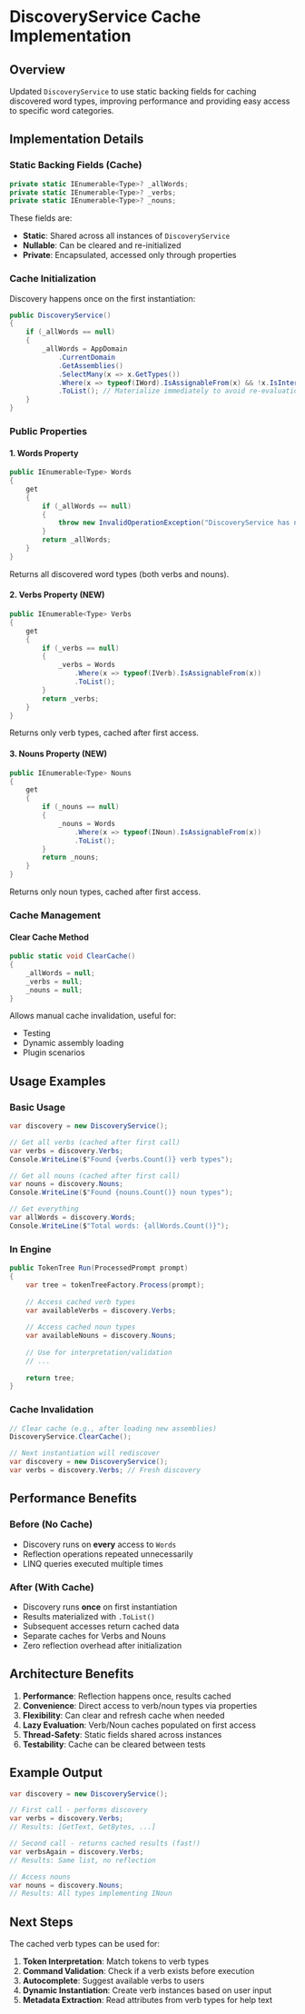 # DiscoveryService Cache Implementation

## Overview
Updated `DiscoveryService` to use static backing fields for caching discovered word types, improving performance and providing easy access to specific word categories.

## Implementation Details

### Static Backing Fields (Cache)
```csharp
private static IEnumerable<Type>? _allWords;
private static IEnumerable<Type>? _verbs;
private static IEnumerable<Type>? _nouns;
```

These fields are:
- **Static**: Shared across all instances of `DiscoveryService`
- **Nullable**: Can be cleared and re-initialized
- **Private**: Encapsulated, accessed only through properties

### Cache Initialization

Discovery happens once on the first instantiation:

```csharp
public DiscoveryService()
{
    if (_allWords == null)
    {
        _allWords = AppDomain
            .CurrentDomain
            .GetAssemblies()
            .SelectMany(x => x.GetTypes())
            .Where(x => typeof(IWord).IsAssignableFrom(x) && !x.IsInterface && !x.IsAbstract)
            .ToList(); // Materialize immediately to avoid re-evaluation
    }
}
```

### Public Properties

#### 1. Words Property
```csharp
public IEnumerable<Type> Words
{
    get
    {
        if (_allWords == null)
        {
            throw new InvalidOperationException("DiscoveryService has not been initialized.");
        }
        return _allWords;
    }
}
```
Returns all discovered word types (both verbs and nouns).

#### 2. Verbs Property (NEW)
```csharp
public IEnumerable<Type> Verbs
{
    get
    {
        if (_verbs == null)
        {
            _verbs = Words
                .Where(x => typeof(IVerb).IsAssignableFrom(x))
                .ToList();
        }
        return _verbs;
    }
}
```
Returns only verb types, cached after first access.

#### 3. Nouns Property (NEW)
```csharp
public IEnumerable<Type> Nouns
{
    get
    {
        if (_nouns == null)
        {
            _nouns = Words
                .Where(x => typeof(INoun).IsAssignableFrom(x))
                .ToList();
        }
        return _nouns;
    }
}
```
Returns only noun types, cached after first access.

### Cache Management

#### Clear Cache Method
```csharp
public static void ClearCache()
{
    _allWords = null;
    _verbs = null;
    _nouns = null;
}
```
Allows manual cache invalidation, useful for:
- Testing
- Dynamic assembly loading
- Plugin scenarios

## Usage Examples

### Basic Usage
```csharp
var discovery = new DiscoveryService();

// Get all verbs (cached after first call)
var verbs = discovery.Verbs;
Console.WriteLine($"Found {verbs.Count()} verb types");

// Get all nouns (cached after first call)
var nouns = discovery.Nouns;
Console.WriteLine($"Found {nouns.Count()} noun types");

// Get everything
var allWords = discovery.Words;
Console.WriteLine($"Total words: {allWords.Count()}");
```

### In Engine
```csharp
public TokenTree Run(ProcessedPrompt prompt)
{
    var tree = tokenTreeFactory.Process(prompt);
    
    // Access cached verb types
    var availableVerbs = discovery.Verbs;
    
    // Access cached noun types
    var availableNouns = discovery.Nouns;
    
    // Use for interpretation/validation
    // ...
    
    return tree;
}
```

### Cache Invalidation
```csharp
// Clear cache (e.g., after loading new assemblies)
DiscoveryService.ClearCache();

// Next instantiation will rediscover
var discovery = new DiscoveryService();
var verbs = discovery.Verbs; // Fresh discovery
```

## Performance Benefits

### Before (No Cache)
- Discovery runs on **every** access to `Words`
- Reflection operations repeated unnecessarily
- LINQ queries executed multiple times

### After (With Cache)
- Discovery runs **once** on first instantiation
- Results materialized with `.ToList()`
- Subsequent accesses return cached data
- Separate caches for Verbs and Nouns
- Zero reflection overhead after initialization

## Architecture Benefits

1. **Performance**: Reflection happens once, results cached
2. **Convenience**: Direct access to verb/noun types via properties
3. **Flexibility**: Can clear and refresh cache when needed
4. **Lazy Evaluation**: Verb/Noun caches populated on first access
5. **Thread-Safety**: Static fields shared across instances
6. **Testability**: Cache can be cleared between tests

## Example Output

```csharp
var discovery = new DiscoveryService();

// First call - performs discovery
var verbs = discovery.Verbs;
// Results: [GetText, GetBytes, ...]

// Second call - returns cached results (fast!)
var verbsAgain = discovery.Verbs;
// Results: Same list, no reflection

// Access nouns
var nouns = discovery.Nouns;
// Results: All types implementing INoun
```

## Next Steps

The cached verb types can be used for:
1. **Token Interpretation**: Match tokens to verb types
2. **Command Validation**: Check if a verb exists before execution
3. **Autocomplete**: Suggest available verbs to users
4. **Dynamic Instantiation**: Create verb instances based on user input
5. **Metadata Extraction**: Read attributes from verb types for help text
